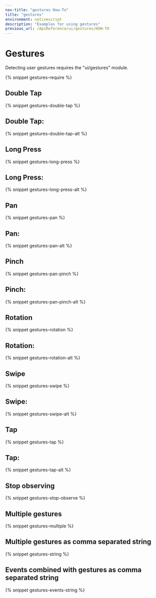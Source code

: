 ```yaml
---
nav-title: "gestures How-To"
title: "gestures"
environment: nativescript
description: "Examples for using gestures"
previous_url: /ApiReference/ui/gestures/HOW-TO
---
```


# Gestures

Detecting user gestures requires the "ui/gestures" module.

{% snippet gestures-require %}

## Double Tap

{% snippet gestures-double-tap %}

## Double Tap:

{% snippet gestures-double-tap-alt %}

## Long Press

{% snippet gestures-long-press %}

## Long Press:

{% snippet gestures-long-press-alt %}

## Pan

{% snippet gestures-pan %}

## Pan:

{% snippet gestures-pan-alt %}

## Pinch

{% snippet gestures-pan-pinch %}

## Pinch:

{% snippet gestures-pan-pinch-alt %}

## Rotation

{% snippet gestures-rotation %}

## Rotation:

{% snippet gestures-rotation-alt %}

## Swipe

{% snippet gestures-swipe %}

## Swipe:

{% snippet gestures-swipe-alt %}

## Tap

{% snippet gestures-tap %}

## Tap:

{% snippet gestures-tap-alt %}

## Stop observing

{% snippet gestures-stop-observe %}

## Multiple gestures

{% snippet gestures-multiple %}

## Multiple gestures as comma separated string

{% snippet gestures-string %}

## Events combined with gestures as comma separated string

{% snippet gestures-events-string %}
